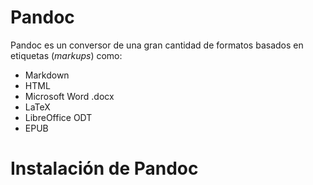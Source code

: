 # Pandoc

Pandoc es un conversor de una gran cantidad de formatos basados en etiquetas (*markups*) como:
* Markdown
* HTML
* Microsoft Word .docx
* LaTeX
* LibreOffice ODT
* EPUB

# Instalación de Pandoc